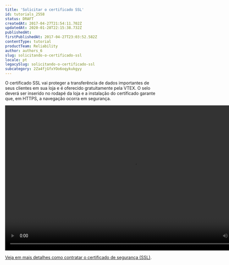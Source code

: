 ```yaml
---
title: 'Solicitar o certificado SSL'
id: tutorials_2558
status: DRAFT
createdAt: 2017-04-27T21:54:11.702Z
updatedAt: 2020-01-28T22:15:38.732Z
publishedAt: 
firstPublishedAt: 2017-04-27T23:03:52.582Z
contentType: tutorial
productTeam: Reliability
author: authors_6
slug: solicitando-o-certificado-ssl
locale: pt
legacySlug: solicitando-o-certificado-ssl
subcategory: 2Za4fjGfxYOo6oqykukgyy
---
```


O certificado SSL vai proteger a transferência de dados importantes de seus clientes em sua loja e é oferecido gratuitamente pela VTEX. O selo deverá ser inserido no rodapé da loja e a instalação do certificado garante que, em HTTPS, a navegação ocorra em segurança.

<video class="wp-video-shortcode" id="video-2558-10" width="840" height="473" preload="metadata" controls="controls"><source type="video/mp4" src="//assets.contentful.com/alneenqid6w5/17AAe0VyN426qiYmWMI6SG/1806e294d31bd22b55f778948b6086e7/SolicitandoSSL-1.mp4?_=10" />[https://assets.contentful.com/alneenqid6w5/17AAe0VyN426qiYmWMI6SG/1806e294d31bd22b55f778948b6086e7/SolicitandoSSL-1.mp4](https://assets.contentful.com/alneenqid6w5/17AAe0VyN426qiYmWMI6SG/1806e294d31bd22b55f778948b6086e7/SolicitandoSSL-1.mp4 "//assets.contentful.com/alneenqid6w5/17AAe0VyN426qiYmWMI6SG/1806e294d31bd22b55f778948b6086e7/SolicitandoSSL-1.mp4")</video>

[Veja em mais detalhes como contratar o certificado de segurança (SSL)](/pt/tutorial/certificado-de-seguranca-ssl-a-que-se-refere-e-como-contratar/).
